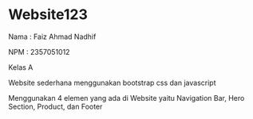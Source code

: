 # Website123

Nama : Faiz Ahmad Nadhif

NPM : 2357051012

Kelas A

Website sederhana menggunakan bootstrap css dan javascript

Menggunakan 4 elemen yang ada di Website yaitu Navigation Bar, Hero Section, Product, dan Footer
